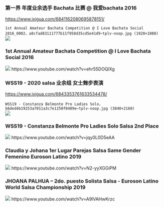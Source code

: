 ### 第一界 年度业余选手 Bachata 比赛 @ 我爱bachata 2016
https://www.ixigua.com/6841162080695878151/

`1st Annual Amateur Bachata Competition @ I Love Bachata Social 2016_0002，a8cfad83111777b11f958d35cd5e41d9~tplv-noop.jpg (1920×1080)`<br>
![](https://p1-xg.byteimg.com/img/tos-cn-p-0026/a8cfad83111777b11f958d35cd5e41d9~tplv-noop.jpg)

### 1st Annual Amateur Bachata Competition @ I Love Bachata Social 2016
<img src="https://i.ytimg.com/vi/ehr55DOQlXg/hq720.jpg">
https://www.youtube.com/watch?v=ehr55DOQlXg

### WSS19 - 2020 salsa 业余组 女士舞步表演
https://www.ixigua.com/6843353761633534478/

`WSS19 - Constanza Belmonte Pro Ladies Solo，b6ded4b19253a7011a3c7e1250f0409e~tplv-noop.jpg (3840×2160)`<br>
![](https://p9-xg.byteimg.com/img/tos-cn-p-0026/b6ded4b19253a7011a3c7e1250f0409e~tplv-noop.jpg)

### WSS19 - Constanza Belmonte Pro Ladies Solo Salsa 2nd Place
<img src="https://i.ytimg.com/vi/jqy0L0D5eAA/hq720.jpg">
https://www.youtube.com/watch?v=jqy0L0D5eAA

### Claudia y Johana 1er Lugar Parejas Salsa Same Gender Femenino Euroson Latino 2019
<img src="https://i.ytimg.com/vi/N2-yyXGGiPM/hq720.jpg">
https://www.youtube.com/watch?v=N2-yyXGGiPM

### JHOANA PALHUA – 2do. puesto Solista Salsa - Euroson Latino World Salsa Championship 2019
<img src="https://i.ytimg.com/vi/A9lVAHwKrzc/hq720.jpg">
https://www.youtube.com/watch?v=A9lVAHwKrzc
